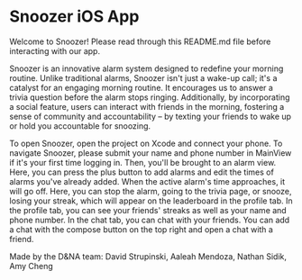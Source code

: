 # Snoozer iOS App
Welcome to Snoozer! Please read through this README.md file before interacting with our app.

Snoozer is an innovative alarm system designed to redefine your morning routine. Unlike traditional alarms, Snoozer isn't just a wake-up call; it's a catalyst for an engaging morning routine. It encourages us to answer a trivia question before the alarm stops ringing. Additionally, by incorporating a social feature, users can interact with friends in the morning, fostering a sense of community and accountability – by texting your friends to wake up or hold you accountable for snoozing.

To open Snoozer, open the project on Xcode and connect your phone. To navigate Snoozer, please submit your name and phone number in MainView if it's your first time logging in. Then, you'll be brought to an alarm view. Here, you can press the plus button to add alarms and edit the times of alarms you've already added. When the active alarm's time approaches, it will go off. Here, you can stop the alarm, going to the trivia page, or snooze, losing your streak, which will appear on the leaderboard in the profile tab. In the profile tab, you can see your friends' streaks as well as your name and phone number. In the chat tab, you can chat with your friends. You can add a chat with the compose button on the top right and open a chat with a friend.

Made by the D&NA team: David Strupinski, Aaleah Mendoza, Nathan Sidik, Amy Cheng
